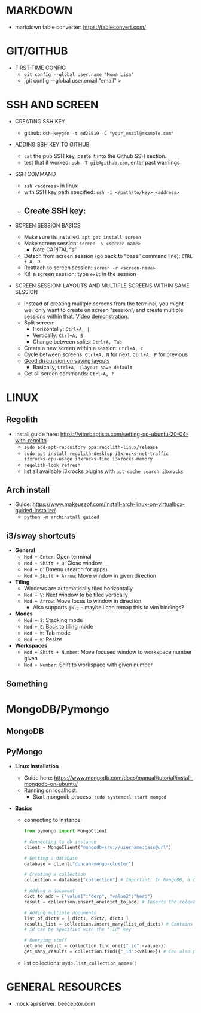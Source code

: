 # MARKDOWN
* markdown table converter: https://tableconvert.com/

# GIT/GITHUB

- FIRST-TIME CONFIG
    - `git config --global user.name "Mona Lisa"`
    - `git config --global user.email "email"  >


# SSH AND SCREEN 

- CREATING SSH KEY
    - github: `ssh-keygen -t ed25519 -C "your_email@example.com"`

- ADDING SSH KEY TO GITHUB
    - `cat` the pub SSH key, paste it into the Github SSH section. 
    - test that it worked: `ssh -T git@github.com`, enter past warnings

- SSH COMMAND
    - `ssh <address>` in linux
    - with SSH key path specified: `ssh -i </path/to/key> <address>`
    - Create SSH key:
        - 

- SCREEN SESSION BASICS
    - Make sure its installed: `apt get install screen`
    - Make screen session: `screen -S <screen-name>`
        - Note CAPITAL “s”
    - Detach from screen session (go back to “base” command line): `CTRL + A, D`
    - Reattach to screen session: `screen -r <screen-name>`
    - Kill a screen session: type `exit` in the session

- SCREEN SESSION: LAYOUTS AND MULTIPLE SCREENS WITHIN SAME SESSION
    - Instead of creating mulitple screens from the terminal, you might well only want to create on screen “session”, and create multiple sessions within that. [Video demonstration](https://www.youtube.com/watch?v=Mw6QvsChxo4).
    - Split screen:
        - Horizontally: `Ctrl+A, |`
        - Vertically: `Ctrl+A, S`
        - Change between splits: `Ctrl+A, Tab`
    - Create a new screen within a session: `Ctrl+A, c`
    - Cycle between screens: `Ctrl+A, N` for next, `Ctrl+A, P` for previous
    - [Good discussion on saving layouts](https://superuser.com/questions/687348/how-to-persist-gnu-screen-layout-after-restart)
        - Basically, `Ctrl+A, :layout save default`
    - Get all screen commands: `Ctrl+A, ?`

# LINUX

## Regolith

- install guide here: https://vitorbaptista.com/setting-up-ubuntu-20-04-with-regolith
    - `sudo add-apt-repository ppa:regolith-linux/release`
    - `sudo apt install regolith-desktop i3xrocks-net-traffic i3xrocks-cpu-usage i3xrocks-time i3xrocks-memory`
    - `regolith-look refresh`
    - list all available i3xrocks plugins with `apt-cache search i3xrocks`

 

## Arch install

- Guide: https://www.makeuseof.com/install-arch-linux-on-virtualbox-guided-installer/
    - `python -m archinstall guided` 

## i3/sway shortcuts

- **General**
    - `Mod + Enter`: Open terminal
    - `Mod + Shift + Q`: Close window
    - `Mod + D`: Dmenu (search for apps)
    - `Mod + Shift + Arrow`: Move window in given direction
- **Tiling**
    - Windows are automatically tiled horizontally
    - `Mod + V`: Next window to be tiled vertically
    - `Mod + Arrow`: Move focus to window in direction
        - Also supports `jkl;` - maybe I can remap this to vim bindings? 
- **Modes**
    - `Mod + S`: Stacking mode
    - `Mod + E`: Back to tiling mode       
    - `Mod + W`: Tab mode
    - `Mod + R`: Resize
- **Workspaces**
    - `Mod + Shift + Number`: Move focused window to workspace number given
    - `Mod + Number`: Shift to workspace with given number   


## Something

# MongoDB/Pymongo

## MongoDB

## PyMongo

- **Linux Installation**
    - Guide here: https://www.mongodb.com/docs/manual/tutorial/install-mongodb-on-ubuntu/
    - Running on localhost:
        - Start mongodb process: `sudo systemctl start mongod`


- **Basics**

    - connecting to instance: 
        ```python
        from pymongo import MongoClient

        # Connecting to db instance
        client = MongoClient("mongodb+srv://username:pass@url")

        # Getting a database
        database = client["duncan-mongo-cluster"]

        # Creating a collection 
        collection = database["collection"] # Important: In MongoDB, a collection is not created until it gets content!

        # Adding a document
        dict_to_add = {"value1":"derp", "value2":"herp"}
        result = collection.insert_one(dict_to_add) # Inserts the relevant value and returns an InstertedOneResult object, with the `inserted_id` field that gives a unique value.

        # Adding multiple documents
        list_of_dicts = [ dict1, dict2, dict3 ]
        results_list = collection.insert_many(list_of_dicts) # Contains an `inserted_ids` list, which holds the ids of the inserted documents
        # id can be specified with the "_id" key

        # Querying stuff
        get_one_result = collection.find_one({"_id":<value>})
        get_many_results = collection.find({"_id":<value>}) # Can also pass a dict of parameters, which maps a key to a 0/1 - 0 means don't include, 1 means include. This is the 2nd argument of the function.
        ```

    - list collections: `mydb.list_collection_names()`

# GENERAL RESOURCES

- mock api server: beeceptor.com